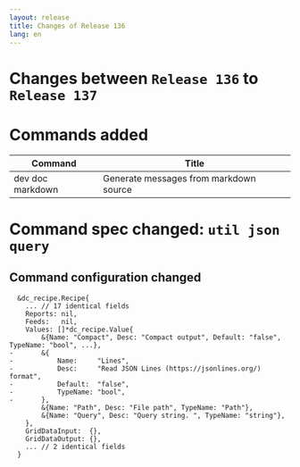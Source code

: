 ```yaml
---
layout: release
title: Changes of Release 136
lang: en
---
```


# Changes between `Release 136` to `Release 137`

# Commands added


| Command          | Title                                  |
|------------------|----------------------------------------|
| dev doc markdown | Generate messages from markdown source |



# Command spec changed: `util json query`



## Command configuration changed


```
  &dc_recipe.Recipe{
  	... // 17 identical fields
  	Reports: nil,
  	Feeds:   nil,
  	Values: []*dc_recipe.Value{
  		&{Name: "Compact", Desc: "Compact output", Default: "false", TypeName: "bool", ...},
- 		&{
- 			Name:     "Lines",
- 			Desc:     "Read JSON Lines (https://jsonlines.org/) format",
- 			Default:  "false",
- 			TypeName: "bool",
- 		},
  		&{Name: "Path", Desc: "File path", TypeName: "Path"},
  		&{Name: "Query", Desc: "Query string. ", TypeName: "string"},
  	},
  	GridDataInput:  {},
  	GridDataOutput: {},
  	... // 2 identical fields
  }
```
